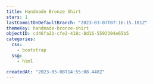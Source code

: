 ```yaml
---
title: Handmade Bronze Shirt
stars: 1
lastCommitOnDefaultBranch: "2023-03-07T07:16:15.181Z"
themeKey: handmade-bronze-shirt
objectID: cd46fa21-cfe2-418c-8d16-5593304e65b5
categories:
  css:
    - bootstrap
  ssg:
    - html

createdAt: "2023-05-08T14:55:08.448Z"
---
```

